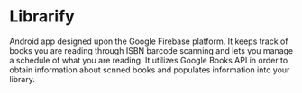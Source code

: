 # Librarify
Android app designed upon the Google Firebase platform. It keeps track of books you are reading through ISBN barcode scanning and lets you manage a schedule of what you are reading. It utilizes Google Books API in order to obtain information about scnned books and populates information into your library.
